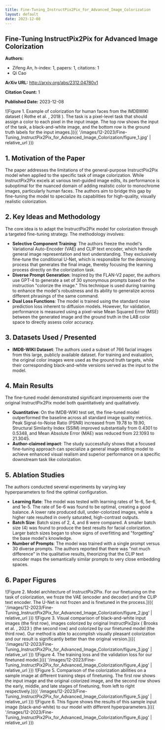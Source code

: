 ```yaml
---
title: Fine-Tuning_InstructPix2Pix_for_Advanced_Image_Colorization
layout: default
date: 2023-12-08
---
```

## Fine-Tuning InstructPix2Pix for Advanced Image Colorization
**Authors:**
- Zifeng An, h-index: 1, papers: 1, citations: 1
- Qi Cao

**ArXiv URL:** http://arxiv.org/abs/2312.04780v1

**Citation Count:** 1

**Published Date:** 2023-12-08

![Figure 1. Example of colorization for human faces from the IMDBWIKI dataset ( Rothe et al. , 2018 ). The task is a pixel-level task that should assign a color to each pixel in the input image. The top row shows the input of the task, a black-and-white image, and the bottom row is the ground truth labels for the input images.]({{ '/images/12-2023/Fine-Tuning_InstructPix2Pix_for_Advanced_Image_Colorization/figure_1.jpg' | relative_url }})
## 1. Motivation of the Paper
The paper addresses the limitations of the general-purpose InstructPix2Pix model when applied to the specific task of image colorization. While InstructPix2Pix excels at various text-guided image edits, its performance is suboptimal for the nuanced domain of adding realistic color to monochrome images, particularly human faces. The authors aim to bridge this gap by fine-tuning the model to specialize its capabilities for high-quality, visually realistic colorization.

## 2. Key Ideas and Methodology
The core idea is to adapt the InstructPix2Pix model for colorization through a targeted fine-tuning strategy. The methodology involves:
- **Selective Component Training**: The authors freeze the model's Variational Auto-Encoder (VAE) and CLIP text encoder, which handle general image representation and text understanding. They exclusively fine-tune the conditional U-Net, which is responsible for the denoising process that generates the final image, thereby focusing the learning process directly on the colorization task.
- **Diverse Prompt Generation**: Inspired by the FLAN-V2 paper, the authors use GPT-4 to generate a set of 30 synonymous prompts based on the instruction "colorize the image." This technique is used during training to enhance the model's robustness and its ability to generalize across different phrasings of the same command.
- **Dual Loss Functions**: The model is trained using the standard noise prediction loss inherent to diffusion models. However, for validation, performance is measured using a pixel-wise Mean Squared Error (MSE) between the generated image and the ground truth in the LAB color space to directly assess color accuracy.

## 3. Datasets Used / Presented
- **IMDB-WIKI Dataset**: The authors used a subset of 766 facial images from this large, publicly available dataset. For training and evaluation, the original color images were used as the ground truth targets, while their corresponding black-and-white versions served as the input to the model.

## 4. Main Results
The fine-tuned model demonstrated significant improvements over the original InstructPix2Pix model both quantitatively and qualitatively.
- **Quantitative**: On the IMDB-WIKI test set, the fine-tuned model outperformed the baseline across all standard image quality metrics. Peak Signal-to-Noise Ratio (PSNR) increased from 19.78 to 19.90, Structural Similarity Index (SSIM) improved substantially from 0.4301 to 0.5348, and Mean Absolute Error (MAE) was reduced from 22.1093 to 21.3045.
- **Author-claimed impact**: The study successfully shows that a focused fine-tuning approach can specialize a general image editing model to achieve enhanced visual realism and superior performance on a specific downstream task like colorization.

## 5. Ablation Studies
The authors conducted several experiments by varying key hyperparameters to find the optimal configuration.
- **Learning Rate**: The model was tested with learning rates of 1e-6, 5e-6, and 1e-5. The rate of 5e-6 was found to be optimal, creating a good balance. A lower rate produced dull, under-colorized images, while a higher rate resulted in overly saturated, high-contrast outputs.
- **Batch Size**: Batch sizes of 2, 4, and 8 were compared. A smaller batch size (4) was found to produce the best results for facial colorization. Larger batch sizes began to show signs of overfitting and "forgetting" the base model's knowledge.
- **Number of Prompts**: The model was trained with a single prompt versus 30 diverse prompts. The authors reported that there was "not much difference" in the qualitative results, theorizing that the CLIP text encoder maps the semantically similar prompts to very close embedding spaces.

## 6. Paper Figures
![Figure 2. Model architecture of InstructPix2Pix. For our finetuning on the task of colorization, we froze the VAE (encoder and decoder) and the CLIP text encoder. The U-Net is not frozen and is finetuned in the process.]({{ '/images/12-2023/Fine-Tuning_InstructPix2Pix_for_Advanced_Image_Colorization/figure_2.jpg' | relative_url }})
![Figure 3. Visual comparison of black-and-white input images (the first row), images colorized by original InstructPix2pix ( Brooks et al. , 2023 ) (the second row) and colorized by our finetuned model (the third row). Our method is able to accomplish visually pleasant colorization and our result is significantly better than the original version.]({{ '/images/12-2023/Fine-Tuning_InstructPix2Pix_for_Advanced_Image_Colorization/figure_3.jpg' | relative_url }})
![Figure 4. The training loss and the validation loss for our finetuned model.]({{ '/images/12-2023/Fine-Tuning_InstructPix2Pix_for_Advanced_Image_Colorization/figure_4.jpg' | relative_url }})
![Figure 5. Comparison of the colorization abilities on a sample image at different training steps of finetuning. The first row shows the input image and the original colorized image, and the second row shows the early, middle, and late stages of finetuning, from left to right respectively.]({{ '/images/12-2023/Fine-Tuning_InstructPix2Pix_for_Advanced_Image_Colorization/figure_5.jpg' | relative_url }})
![Figure 6. This figure shows the results of this sample input image (black-and-white) to our model with different hyperparameters.]({{ '/images/12-2023/Fine-Tuning_InstructPix2Pix_for_Advanced_Image_Colorization/figure_6.jpg' | relative_url }})
